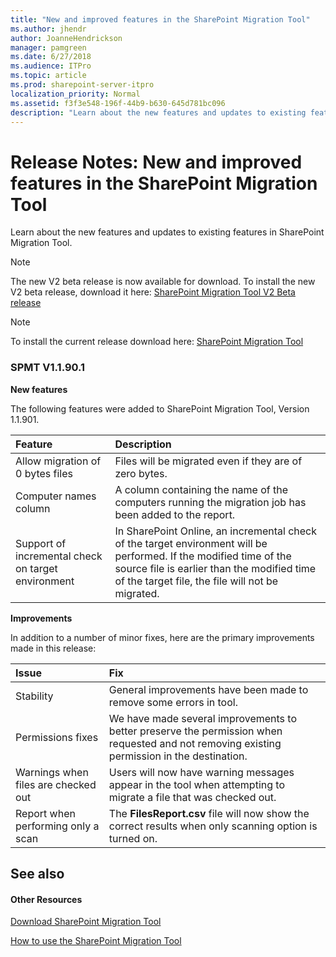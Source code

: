 ```yaml
---
title: "New and improved features in the SharePoint Migration Tool"
ms.author: jhendr
author: JoanneHendrickson
manager: pamgreen
ms.date: 6/27/2018
ms.audience: ITPro
ms.topic: article
ms.prod: sharepoint-server-itpro
localization_priority: Normal
ms.assetid: f3f3e548-196f-44b9-b630-645d781bc096
description: "Learn about the new features and updates to existing features in SharePoint Migration Tool."
---
```


# Release Notes:  New and improved features in the SharePoint Migration Tool

Learn about the new features and updates to existing features in SharePoint Migration Tool.
  

>[!NOTE]
>The new V2 beta release is now available for download. To install the new V2 beta release, download it here: [SharePoint Migration Tool V2 Beta release](https://spmtreleasescus.blob.core.windows.net/install/default.htm)

>[!NOTE]
>To install the current release download here: [SharePoint Migration Tool](http://spmtreleasescus.blob.core.windows.net/install/default.htm)
  
### SPMT V1.1.90.1

**New features**

The following features were added to SharePoint Migration Tool, Version 1.1.901.
  
|**Feature**|**Description**|
|:-----|:-----|
|Allow migration of 0 bytes files  <br/> |Files will be migrated even if they are of zero bytes.  <br/> |
|Computer names column  <br/> |A column containing the name of the computers running the migration job has been added to the report.  <br/> |
|Support of incremental check on target environment  <br/> |In SharePoint Online, an incremental check of the target environment will be performed. If the modified time of the source file is earlier than the modified time of the target file, the file will not be migrated.  <br/> |
   
**Improvements**

In addition to a number of minor fixes, here are the primary improvements made in this release:
  
|**Issue**|**Fix**|
|:-----|:-----|
|Stability  <br/> |General improvements have been made to remove some errors in tool.  <br/> |
|Permissions fixes  <br/> |We have made several improvements to better preserve the permission when requested and not removing existing permission in the destination.  <br/> |
|Warnings when files are checked out  <br/> |Users will now have warning messages appear in the tool when attempting to migrate a file that was checked out.  <br/> |
|Report when performing only a scan  <br/> |The **FilesReport.csv** file will now show the correct results when only scanning option is turned on.  <br/> |
   
## See also

#### Other Resources


[Download SharePoint Migration Tool](http://spmtreleasescus.blob.core.windows.net/install/default.htm)
  
[How to use the SharePoint Migration Tool](how-to-use-the-sharepoint-migration-tool.md)

